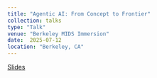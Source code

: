 ```yaml
---
title: "Agentic AI: From Concept to Frontier"
collection: talks
type: "Talk"
venue: "Berkeley MIDS Immersion"
date:  2025-07-12
location: "Berkeley, CA"
---
```




<a href="https://github.com/tanyaroosta/tanyaroosta.github.io/blob/master/_talks/agentic ai presentation deck.pptx">Slides</a>

